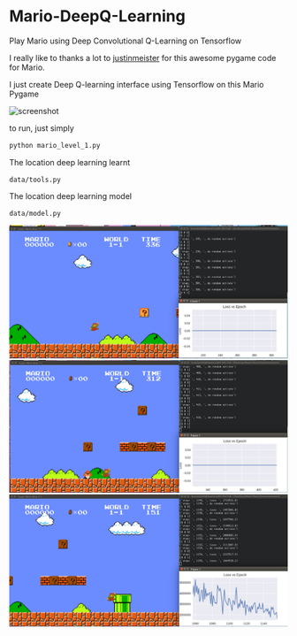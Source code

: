 # Mario-DeepQ-Learning
Play Mario using Deep Convolutional Q-Learning on Tensorflow

I really like to thanks a lot to [justinmeister](https://github.com/justinmeister/Mario-Level-1) for this awesome pygame code for Mario.

I just create Deep Q-learning interface using Tensorflow on this Mario Pygame

![screenshot](https://raw.github.com/justinmeister/Mario-Level-1/master/screenshot.png)

to run, just simply
```bash
python mario_level_1.py
```

The location deep learning learnt
```text
data/tools.py
```

The location deep learning model
```text
data/model.py
```


![screenshot](screenshotmario/1.png)
![screenshot](screenshotmario/2.png)
![screenshot](screenshotmario/3.png)
